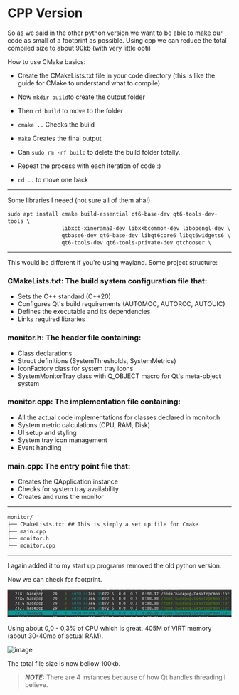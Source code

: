 # CPP Version

So as we said in the other python version we want to be able to make our code as small of a footprint as possible. 
Using cpp we can reduce the total compiled size to about 90kb (with very little opti) 

How to use CMake basics:

- Create the CMakeLists.txt file in your code directory (this is like the guide for CMake to understand what to compile)
- Now ``` mkdir build ```to create the output folder
- Then ``` cd build ``` to move to the folder
- ``` cmake .. ``` Checks the build
- ``` make ``` Creates the final output

- Can ```sudo rm -rf build``` to delete the build folder totally.

- Repeat the process with each iteration of code :)
- ``` cd .. ``` to move one back

--- 

Some libraries I neeed (not sure all of them aha!) 

```
sudo apt install cmake build-essential qt6-base-dev qt6-tools-dev-tools \
                 libxcb-xinerama0-dev libxkbcommon-dev libopengl-dev \
                 qtbase6-dev qt6-base-dev libqt6core6 libqt6widgets6 \
                 qt6-tools-dev qt6-tools-private-dev qtchooser \
```

----

This would be different if you're using wayland. Some project structure:

### CMakeLists.txt: The build system configuration file that:

- Sets the C++ standard (C++20)
- Configures Qt's build requirements (AUTOMOC, AUTORCC, AUTOUIC)
- Defines the executable and its dependencies
- Links required libraries

### monitor.h: The header file containing:

- Class declarations
- Struct definitions (SystemThresholds, SystemMetrics)
- IconFactory class for system tray icons
- SystemMonitorTray class with Q_OBJECT macro for Qt's meta-object system

### monitor.cpp: The implementation file containing:

- All the actual code implementations for classes declared in monitor.h
- System metric calculations (CPU, RAM, Disk)
- UI setup and styling
- System tray icon management
- Event handling

### main.cpp: The entry point file that:

- Creates the QApplication instance
- Checks for system tray availability
- Creates and runs the monitor

---- 

```
monitor/
├── CMakeLists.txt ## This is simply a set up file for Cmake
├── main.cpp
├── monitor.h
└── monitor.cpp
```



----

I again added it to my start up programs removed the old python version. 

Now we can check for footprint. 

![htop](/media/image.png)


Using about 0,0 - 0,3% of CPU which is great. 
405M of VIRT memory (about 30-40mb of actual RAM). 

![image](https://github.com/user-attachments/assets/bb4db4e9-fdc7-43b5-87e5-67be26746d42)




The total file size is now bellow 100kb. 

> **_NOTE:_** There are 4 instances because of how Qt handles threading I believe. 
